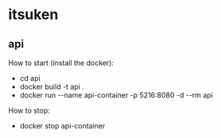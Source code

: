 # itsuken

## api

How to start (install the docker):

* cd api
* docker build -t api .
* docker run --name api-container -p 5216:8080 -d --rm api


How to stop:

* docker stop api-container